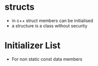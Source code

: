# structs

- in c++ struct members can be initialised
- a structure is a class without security


# Initializer List

- For non static const data members

